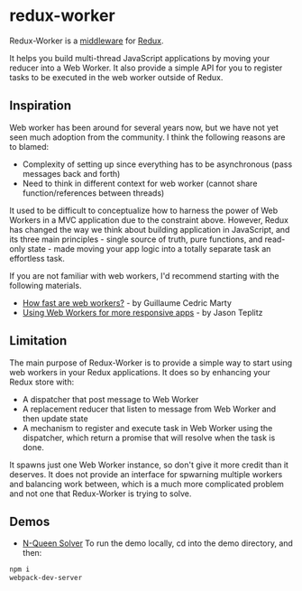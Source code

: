 # redux-worker

Redux-Worker is a [middleware](http://redux.js.org/docs/advanced/Middleware.html) for [Redux](https://github.com/reactjs/redux).

It helps you build multi-thread JavaScript applications by moving your reducer into a Web Worker. It also provide a simple API for you to register tasks to be executed in the web worker outside of Redux. 

## Inspiration

Web worker has been around for several years now, but we have not yet seen much adoption from the community. I think the following reasons are to blamed:
  - Complexity of setting up since everything has to be asynchronous (pass messages back and forth)
  - Need to think in different context for web worker (cannot share function/references between threads)
  
It used to be difficult to conceptualize how to harness the power of Web Workers in a MVC application due to the constraint above. However, Redux has changed the way we think about building application in JavaScript, and its three main principles - single source of truth, pure functions, and read-only state - made moving your app logic into a totally separate task an effortless task.

If you are not familiar with web workers, I'd recommend starting with the following materials.
 - [How fast are web workers?](https://hacks.mozilla.org/2015/07/how-fast-are-web-workers/) - by Guillaume Cedric Marty
 - [Using Web Workers for more responsive apps](https://www.youtube.com/watch?v=Kz_zKXiNGSE) - by Jason Teplitz

## Limitation

The main purpose of Redux-Worker is to provide a simple way to start using web workers in your Redux applications. It does so by enhancing your Redux store with:
  - A dispatcher that post message to Web Worker
  - A replacement reducer that listen to message from Web Worker and then update state
  - A mechanism to register and execute task in Web Worker using the dispatcher, which return a promise that will resolve when the task is done. 
  
It spawns just one Web Worker instance, so don't give it more credit than it deserves. It does not provide an interface for spwarning multiple workers and balancing work between, which is a much more complicated problem and not one that Redux-Worker is trying to solve. 

## Demos
  - [N-Queen Solver](http://chikeichan.github.io/redux-worker/demo/nqueen/index.html)
To run the demo locally, cd into the demo directory, and then:
```bash
npm i
webpack-dev-server
```
 
